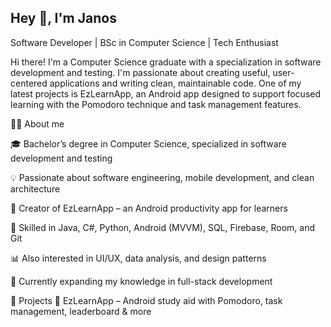 ## Hey 👋, I'm Janos


Software Developer | BSc in Computer Science | Tech Enthusiast

Hi there! I'm a Computer Science graduate with a specialization in software development and testing. I'm passionate about creating useful, user-centered applications and writing clean, maintainable code. One of my latest projects is EzLearnApp, an Android app designed to support focused learning with the Pomodoro technique and task management features.

👨‍💻 About me

🎓 Bachelor’s degree in Computer Science, specialized in software development and testing

💡 Passionate about software engineering, mobile development, and clean architecture

📱 Creator of EzLearnApp – an Android productivity app for learners

🧰 Skilled in Java, C#, Python, Android (MVVM), SQL, Firebase, Room, and Git

📊 Also interested in UI/UX, data analysis, and design patterns

🌱 Currently expanding my knowledge in full-stack development

🚀 Projects
🔹 EzLearnApp – Android study aid with Pomodoro, task management, leaderboard & more

